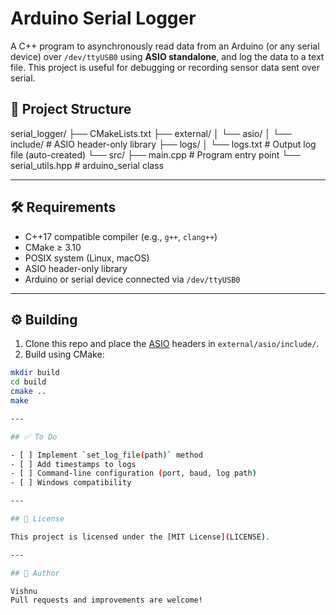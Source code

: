 # Arduino Serial Logger

A C++ program to asynchronously read data from an Arduino (or any serial device) over `/dev/ttyUSB0` using **ASIO standalone**, and log the data to a text file. This project is useful for debugging or recording sensor data sent over serial.

## 📁 Project Structure

serial_logger/
├── CMakeLists.txt
├── external/
│ └── asio/
│ └── include/ # ASIO header-only library
├── logs/
│ └── logs.txt # Output log file (auto-created)
└── src/
├── main.cpp # Program entry point
└── serial_utils.hpp # arduino_serial class


---

## 🛠 Requirements

- C++17 compatible compiler (e.g., `g++`, `clang++`)
- CMake ≥ 3.10
- POSIX system (Linux, macOS)
- ASIO header-only library
- Arduino or serial device connected via `/dev/ttyUSB0`

---

## ⚙️ Building

1. Clone this repo and place the [ASIO](https://think-async.com/Asio/Download.html) headers in `external/asio/include/`.
2. Build using CMake:

```bash
mkdir build
cd build
cmake ..
make

---

## ✅ To Do

- [ ] Implement `set_log_file(path)` method
- [ ] Add timestamps to logs
- [ ] Command-line configuration (port, baud, log path)
- [ ] Windows compatibility

---

## 📄 License

This project is licensed under the [MIT License](LICENSE).

---

## 👤 Author

Vishnu  
Pull requests and improvements are welcome!
